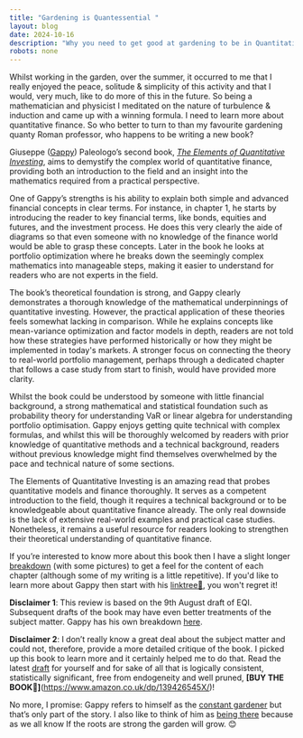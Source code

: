 ```yaml
---
title: "Gardening is Quantessential "
layout: blog
date: 2024-10-16
description: "Why you need to get good at gardening to be in Quantitative Finance"
robots: none
---
```

Whilst working in the garden, over the summer, it occurred to me that I really enjoyed the peace, solitude & simplicity of this activity and that I would, very much, like to do more of this in the future. So being a mathematician and physicist I meditated on the nature of turbulence & induction and came up with a winning formula. I need to learn more about quantitative finance.  So who better to turn to than my favourite gardening quanty Roman professor, who happens to be writing a new book?

Giuseppe ([Gappy](https://x.com/__paleologo)) Paleologo’s second book, [*The Elements of Quantitative Investing*](https://www.linkedin.com/posts/gappy_giuseppe-paleologo-linktree-activity-7247390480278142976-Fzjp), aims to demystify the complex world of quantitative finance, providing both an introduction to the field and an insight into the mathematics required from a practical perspective.
 
One of Gappy’s strengths is his ability to explain both simple and advanced financial concepts in clear terms. For instance, in chapter 1, he starts by introducing the reader to key financial terms, like bonds, equities and futures, and the investment process. He does this very clearly the aide of diagrams so that even someone with no knowledge of the finance world would be able to grasp these concepts. Later in the book he looks at portfolio optimization where he breaks down the seemingly complex mathematics into manageable steps, making it easier to understand for readers who are not experts in the field. 
 
The book’s theoretical foundation is strong, and Gappy clearly demonstrates a thorough knowledge of the mathematical underpinnings of quantitative investing. However, the practical application of these theories feels somewhat lacking in comparison. While he explains concepts like mean-variance optimization and factor models in depth, readers are not told how these strategies have performed historically or how they might be implemented in today's markets. A stronger focus on connecting the theory to real-world portfolio management, perhaps through a dedicated chapter that follows a case study from start to finish, would have provided more clarity.
 
Whilst the book could be understood by someone with little financial background, a strong mathematical and statistical foundation such as probability theory for understanding VaR or linear algebra for understanding portfolio optimisation. Gappy enjoys getting quite technical with complex formulas, and whilst this will be thoroughly welcomed by readers with prior knowledge of quantitative methods and a technical background, readers without previous knowledge might find themselves overwhelmed by the pace and technical nature of some sections.
 
The Elements of Quantitative Investing is an amazing read that probes quantitative models and finance thoroughly. It serves as a competent introduction to the field, though it requires a technical background or to be knowledgeable about quantitative finance already. The only real downside is the lack of extensive real-world examples and practical case studies. Nonetheless, it remains a useful resource for readers looking to strengthen their theoretical understanding of quantitative finance.

If you’re interested to know more about this book then I have a slight longer [breakdown](https://nirav-sharma.github.io/articles/The-elements-of-quantitative-investing/) (with some pictures) to get a feel for the content of each chapter (although some of my writing is a little repetitive).  If you'd like to learn more about Gappy then start with his [linktree🌳](https://linktr.ee/paleologo), you won't regret it!

**Disclaimer 1**: This review is based on the 9th August draft of EQI. Subsequent drafts of the book may have even better treatments of the subject matter.  Gappy has his own breakdown [here](https://www.linkedin.com/posts/gappy_giuseppe-paleologo-linktree-activity-7210307331794837504-1KSg).

**Disclaimer 2**: I don’t really know a great deal about the subject matter and could not, therefore, provide a more detailed critique of the book. I picked up this book to learn more and it certainly helped me to do that.  Read the latest [draft](https://drive.google.com/file/d/1JMJIunl4oUdcAbvYkYxX_U-gSms8N5yR/view) for yourself and for sake of all that is logically consistent, statistically significant, free from endogeneity and well pruned, **[BUY THE BOOK📕]**(https://www.amazon.co.uk/dp/139426545X/)!

No more, I promise: Gappy refers to himself as the [constant gardener](https://www.youtube.com/watch?v=I_U6VcekmoY) but that’s only part of the story. I also like to think of him as [being there](https://www.youtube.com/watch?v=oOOghKacg40) because as we all know If the roots are strong the garden will grow. 😊
